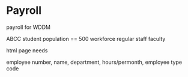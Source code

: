 # Payroll
payroll for WDDM

ABCC
    student population == 500
    workforce
        regular staff 
        faculty




html page needs

employee number,
name,
department,
hours/permonth,
employee type code